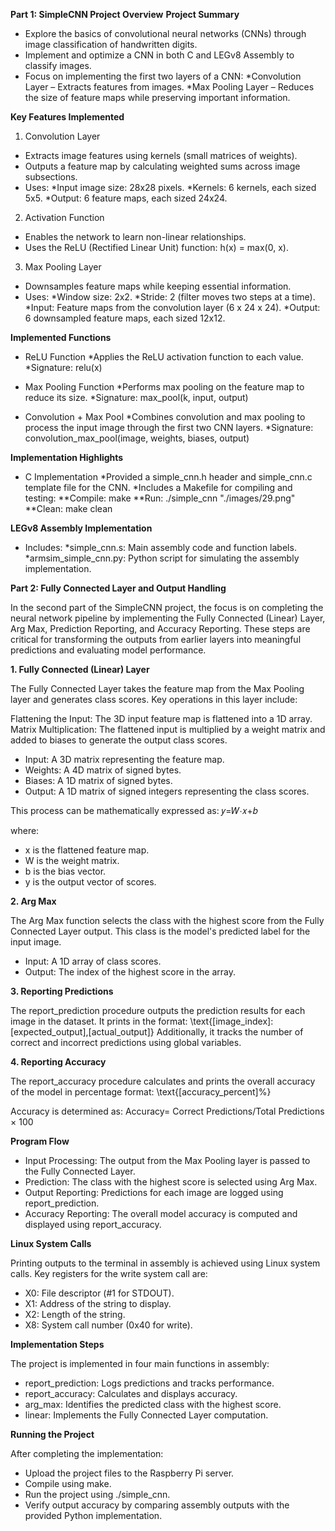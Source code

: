**Part 1: SimpleCNN Project Overview**
**Project Summary**

- Explore the basics of convolutional neural networks (CNNs) through image classification of handwritten digits.
- Implement and optimize a CNN in both C and LEGv8 Assembly to classify images.
- Focus on implementing the first two layers of a CNN:
    *Convolution Layer – Extracts features from images.
    *Max Pooling Layer – Reduces the size of feature maps while preserving important information.
  
**Key Features Implemented**
1. Convolution Layer
  - Extracts image features using kernels (small matrices of weights).
  - Outputs a feature map by calculating weighted sums across image subsections.
  - Uses:
    *Input image size: 28x28 pixels.
    *Kernels: 6 kernels, each sized 5x5.
    *Output: 6 feature maps, each sized 24x24.
    
2. Activation Function
- Enables the network to learn non-linear relationships.
- Uses the ReLU (Rectified Linear Unit) function: h(x) = max(0, x).


3. Max Pooling Layer
- Downsamples feature maps while keeping essential information.
- Uses:
    *Window size: 2x2.
    *Stride: 2 (filter moves two steps at a time).
    *Input: Feature maps from the convolution layer (6 x 24 x 24).
    *Output: 6 downsampled feature maps, each sized 12x12.

  
**Implemented Functions**
- ReLU Function
  *Applies the ReLU activation function to each value.
  *Signature: relu(x)
- Max Pooling Function
  *Performs max pooling on the feature map to reduce its size.
  *Signature: max_pool(k, input, output)
  
- Convolution + Max Pool
  *Combines convolution and max pooling to process the input image through the first two CNN layers.
  *Signature: convolution_max_pool(image, weights, biases, output)
  
**Implementation Highlights**
- C Implementation
  *Provided a simple_cnn.h header and simple_cnn.c template file for the CNN.
  *Includes a Makefile for compiling and testing:
    **Compile: make
    **Run: ./simple_cnn "./images/29.png"
    **Clean: make clean
  
**LEGv8 Assembly Implementation**
- Includes:
  *simple_cnn.s: Main assembly code and function labels.
  *armsim_simple_cnn.py: Python script for simulating the assembly implementation.

**Part 2: Fully Connected Layer and Output Handling**

In the second part of the SimpleCNN project, the focus is on completing the neural network pipeline by implementing the Fully Connected (Linear) Layer, Arg Max, Prediction Reporting, and Accuracy Reporting. These steps are critical for transforming the outputs from earlier layers into meaningful predictions and evaluating model performance.

**1. Fully Connected (Linear) Layer**

The Fully Connected Layer takes the feature map from the Max Pooling layer and generates class scores. Key operations in this layer include:

Flattening the Input: The 3D input feature map is flattened into a 1D array.
Matrix Multiplication: The flattened input is multiplied by a weight matrix and added to biases to generate the output class scores.
   - Input: A 3D matrix representing the feature map.
   - Weights: A 4D matrix of signed bytes.
   - Biases: A 1D matrix of signed bytes.
   - Output: A 1D matrix of signed integers representing the class scores.
     
This process can be mathematically expressed as:
𝑦=𝑊⋅𝑥+𝑏

where:
   - x is the flattened feature map.
   - W is the weight matrix.
   - b is the bias vector.
   - y is the output vector of scores.

**2. Arg Max**

The Arg Max function selects the class with the highest score from the Fully Connected Layer output. This class is the model's predicted label for the input image.

   - Input: A 1D array of class scores.
   - Output: The index of the highest score in the array.

**3. Reporting Predictions**

The report_prediction procedure outputs the prediction results for each image in the dataset. It prints in the format: \text{[image_index]:[expected_output],[actual_output]}
Additionally, it tracks the number of correct and incorrect predictions using global variables.

**4. Reporting Accuracy**

The report_accuracy procedure calculates and prints the overall accuracy of the model in percentage format: \text{[accuracy_percent]%}

Accuracy is determined as:
Accuracy= Correct Predictions/Total Predictions × 100

**Program Flow**

- Input Processing: The output from the Max Pooling layer is passed to the Fully Connected Layer.
- Prediction: The class with the highest score is selected using Arg Max.
- Output Reporting: Predictions for each image are logged using report_prediction.
- Accuracy Reporting: The overall model accuracy is computed and displayed using report_accuracy.

**Linux System Calls**

Printing outputs to the terminal in assembly is achieved using Linux system calls. Key registers for the write system call are:

   - X0: File descriptor (#1 for STDOUT).
   - X1: Address of the string to display.
   - X2: Length of the string.
   - X8: System call number (0x40 for write).
   
**Implementation Steps**

The project is implemented in four main functions in assembly:

   - report_prediction: Logs predictions and tracks performance.
   - report_accuracy: Calculates and displays accuracy.
   - arg_max: Identifies the predicted class with the highest score.
   - linear: Implements the Fully Connected Layer computation.
   
**Running the Project**

After completing the implementation:

   - Upload the project files to the Raspberry Pi server.
   - Compile using make.
   - Run the project using ./simple_cnn.
   - Verify output accuracy by comparing assembly outputs with the provided Python implementation.
